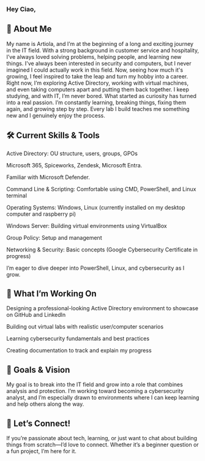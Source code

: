 ### Hey Ciao,

## 🌱 About Me
My name is Artiola, and I’m at the beginning of a long and exciting journey in the IT field. With a strong background in customer service and hospitality, I’ve always loved solving problems, helping people, and learning new things.
I've always been interested in security and computers, but I never imagined I could actually work in this field. Now, seeing how much it's growing, I feel inspired to take the leap and turn my hobby into a career.
Right now, I’m exploring Active Directory, working with virtual machines, and even taking computers apart and putting them back together. I keep studying, and with IT, I’m never bored. What started as curiosity has turned into a real passion. I’m constantly learning, breaking things, fixing them again, and growing step by step. Every lab I build teaches me something new and I genuinely enjoy the process.

## 🛠 Current Skills & Tools

Active Directory: OU structure, users, groups, GPOs

Microsoft 365, Spiceworks, Zendesk, Microsoft Entra.

Familiar with Microsoft Defender.

Command Line & Scripting: Comfortable using CMD, PowerShell, and Linux terminal

Operating Systems: Windows, Linux (currently installed on my desktop computer and raspberry pi)

Windows Server: Building virtual environments using VirtualBox

Group Policy: Setup and management

Networking & Security: Basic concepts (Google Cybersecurity Certificate in progress)

I’m eager to dive deeper into PowerShell, Linux, and cybersecurity as I grow.

## 🚀 What I’m Working On

Designing a professional-looking Active Directory environment to showcase on GitHub and LinkedIn

Building out virtual labs with realistic user/computer scenarios

Learning cybersecurity fundamentals and best practices

Creating documentation to track and explain my progress

## 🎯 Goals & Vision
My goal is to break into the IT field and grow into a role that combines analysis and protection. I’m working toward becoming a cybersecurity analyst, and I’m especially drawn to environments where I can keep learning and help others along the way.

## 🤝 Let’s Connect!
If you’re passionate about tech, learning, or just want to chat about building things from scratch—I’d love to connect. Whether it’s a beginner question or a fun project, I’m here for it.
